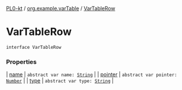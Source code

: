[PL0-kt](../../index.md) / [org.example.varTable](../index.md) / [VarTableRow](./index.md)

# VarTableRow

`interface VarTableRow`

### Properties

| [name](name.md) | `abstract var name: `[`String`](https://kotlinlang.org/api/latest/jvm/stdlib/kotlin/-string/index.html) |
| [pointer](pointer.md) | `abstract var pointer: `[`Number`](https://kotlinlang.org/api/latest/jvm/stdlib/kotlin/-number/index.html) |
| [type](type.md) | `abstract var type: `[`String`](https://kotlinlang.org/api/latest/jvm/stdlib/kotlin/-string/index.html) |

